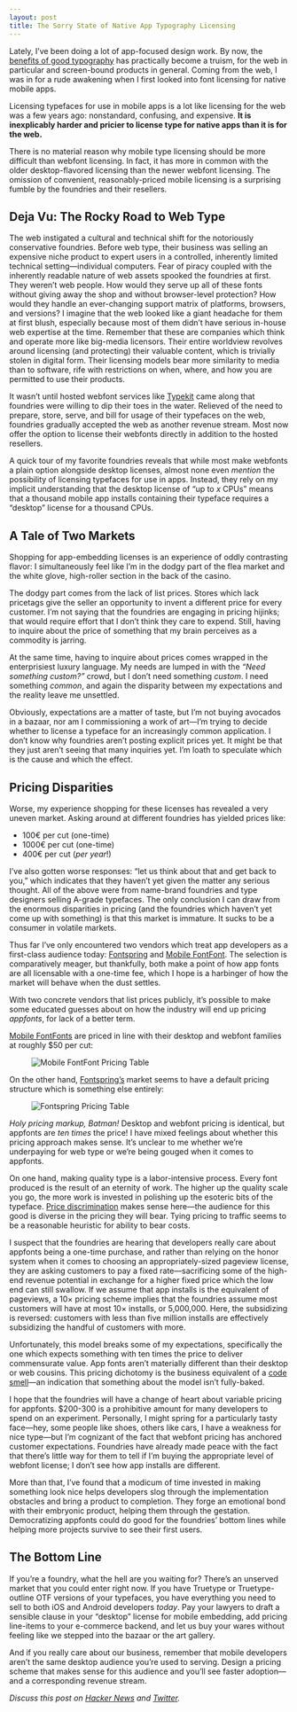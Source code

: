 ```yaml
---
layout: post
title: The Sorry State of Native App Typography Licensing
---
```


Lately, I’ve been doing a lot of app-focused design work. By now, the [benefits of good typography](http://affect.media.mit.edu/pdfs/05.larson-picard.pdf) has practically become a truism, for the web in particular and screen-bound products in general. Coming from the web, I was in for a rude awakening when I first looked into font licensing for native mobile apps.

Licensing typefaces for use in mobile apps is a lot like licensing for the web was a few years ago: nonstandard, confusing, and expensive. __It is inexplicably harder and pricier to license type for native apps than it is for the web.__

There is no material reason why mobile type licensing should be more difficult than webfont licensing. In fact, it has more in common with the older desktop-flavored licensing than the newer webfont licensing. The omission of convenient, reasonably-priced mobile licensing is a surprising fumble by the foundries and their resellers.

## Deja Vu: The Rocky Road to Web Type

The web instigated a cultural and technical shift for the notoriously conservative foundries. Before web type, their business was selling an expensive niche product to expert users in a controlled, inherently limited technical setting—individual computers. Fear of piracy coupled with the inherently readable nature of web assets spooked the foundries at first. They weren’t web people. How would they serve up all of these fonts without giving away the shop and without browser-level protection? How would they handle an ever-changing support matrix of platforms, browsers, and versions? I imagine that the web looked like a giant headache for them at first blush, especially because most of them didn’t have serious in-house web expertise at the time. Remember that these are companies which think and operate more like big-media licensors. Their entire worldview revolves around licensing (and protecting) their valuable content, which is trivially stolen in digital form. Their licensing models bear more similarity to media than to software, rife with restrictions on when, where, and how you are permitted to use their products.

It wasn’t until hosted webfont services like [Typekit](http://typekit.com) came along that foundries were willing to dip their toes in the water. Relieved of the need to prepare, store, serve, and bill for usage of their typefaces on the web, foundries gradually accepted the web as another revenue stream. Most now offer the option to license their webfonts directly in addition to the hosted resellers.

A quick tour of my favorite foundries reveals that while most make webfonts a plain option alongside desktop licenses, almost none even _mention_ the possibility of licensing typefaces for use in apps. Instead, they rely on my implicit understanding that the desktop license of “up to _x_ CPUs” means that a thousand mobile app installs containing their typeface requires a “desktop” license for a thousand CPUs.

## A Tale of Two Markets

Shopping for app-embedding licenses is an experience of oddly contrasting flavor: I simultaneously feel like I’m in the dodgy part of the flea market and the white glove, high-roller section in the back of the casino.

The dodgy part comes from the lack of list prices. Stores which lack pricetags give the seller an opportunity to invent a different price for every customer. I’m not saying that the foundries are engaging in pricing hijinks; that would require effort that I don’t think they care to expend. Still, having to inquire about the price of something that my brain perceives as a commodity is jarring.

At the same time, having to inquire about prices comes wrapped in the enterprisiest luxury language. My needs are lumped in with the _“Need something custom?”_ crowd, but I don’t need something _custom_. I need something _common_, and again the disparity between my expectations and the reality leave me unsettled.

Obviously, expectations are a matter of taste, but I’m not buying avocados in a bazaar, nor am I commissioning a work of art—I’m trying to decide whether to license a typeface for an increasingly common application. I don’t know why foundries aren’t posting explicit prices yet. It might be that they just aren’t seeing that many inquiries yet. I’m loath to speculate which is the cause and which the effect.

## Pricing Disparities

Worse, my experience shopping for these licenses has revealed a very uneven market. Asking around at different foundries has yielded prices like:

* 100€ per cut (one-time)
* 1000€ per cut (one-time)
* 400€ per cut (_per year_!)

I’ve also gotten worse responses: “let us think about that and get back to you,” which indicates that they haven’t yet given the matter any serious thought. All of the above were from name-brand foundries and type designers selling A-grade typefaces. The only conclusion I can draw from the enormous disparities in pricing (and the foundries which haven’t yet come up with something) is that this market is immature. It sucks to be a consumer in volatile markets.

Thus far I’ve only encountered two vendors which treat app developers as a first-class audience today: [Fontspring](http://www.fontspring.com/app-fonts) and [Mobile FontFont](http://mobilefontfonts.com). The selection is comparatively meager, but thankfully, both make a point of how app fonts are all licensable with a one-time fee, which I hope is a harbinger of how the market will behave when the dust settles.

With two concrete vendors that list prices publicly, it’s possible to make some educated guesses about on how the industry will end up pricing _appfonts_, for lack of a better term.

[Mobile FontFonts](http://mobilefontfonts.com) are priced in line with their desktop and webfont families at roughly $50 per cut:

<figure>
<img src="http://f.cl.ly/items/0k3J0y1T1z1e2h0U390J/Screen%20Shot%202012-12-19%20at%203.12.35%20PM.png" alt="Mobile FontFont Pricing Table">
</figure>

On the other hand, [Fontspring’s](http://fontspring.com) market seems to have a default pricing structure which is something else entirely:

<figure>
<img src="http://f.cl.ly/items/3k0o0D0P1c1M3b22343C/Screen%20Shot%202012-12-19%20at%203.52.33%20PM.png" alt="Fontspring Pricing Table">
</figure>

_Holy pricing markup, Batman!_ Desktop and webfont pricing is identical, but appfonts are _ten times_ the price! I have mixed feelings about whether this pricing approach makes sense. It’s unclear to me whether we’re underpaying for web type or we’re being gouged when it comes to appfonts.

On one hand, making quality type is a labor-intensive process. Every font produced is the result of an eternity of work. The higher up the quality scale you go, the more work is invested in polishing up the esoteric bits of the typeface. [Price discrimination](http://en.wikipedia.org/wiki/Price_discrimination#Third_degree_price_discrimination) makes sense here—the audience for this good is diverse in the pricing they will bear. Tying pricing to traffic seems to be a reasonable heuristic for ability to bear costs.

I suspect that the foundries are hearing that developers really care about appfonts being a one-time purchase, and rather than relying on the honor system when it comes to choosing an appropriately-sized pageview license, they are asking customers to pay a fixed rate—sacrificing some of the high-end revenue potential in exchange for a higher fixed price which the low end can still swallow. If we assume that app installs is the equivalent of pageviews, a 10× pricing scheme implies that the foundries assume most customers will have at most 10× installs, or 5,000,000. Here, the subsidizing is reversed: customers with less than five million installs are effectively subsidizing the handful of customers with more.

Unfortunately, this model breaks some of my expectations, specifically the one which expects something with ten times the price to deliver commensurate value. App fonts aren’t materially different than their desktop or web cousins. This pricing dichotomy is the business equivalent of a [code smell](http://en.wikipedia.org/wiki/Code_smell)—an indication that something about the model isn’t fully-baked. 

I hope that the foundries will have a change of heart about variable pricing for appfonts. $200-300 is a prohibitive amount for many developers to spend on an experiment. Personally, I might spring for a particularly tasty face—hey, some people like shoes, others like cars, I have a weakness for nice type—but I’m cognizant of the fact that webfont pricing has anchored customer expectations. Foundries have already made peace with the fact that there’s little way for them to tell if I’m buying the appropriate level of webfont license; I don’t see how app installs are different.

More than that, I’ve found that a modicum of time invested in making something look nice helps developers slog through the implementation obstacles and bring a product to completion. They forge an emotional bond with their embryonic product, helping them through the gestation. Democratizing appfonts could do good for the foundries’ bottom lines while helping more projects survive to see their first users.


## The Bottom Line

If you’re a foundry, what the hell are you waiting for? There’s an unserved market that you could enter right now. If you have Truetype or Truetype-outline OTF versions of your typefaces, you have everything you need to sell to both iOS and Android developers _today_. Pay your lawyers to draft a sensible clause in your “desktop” license for mobile embedding, add pricing line-items to your e-commerce backend, and let us buy your wares without feeling like we stepped into the bazaar or the art gallery.

And if you really care about our business, remember that mobile developers aren’t the same desktop audience you’re used to serving. Design a pricing scheme that makes sense for this audience and you’ll see faster adoption—and a corresponding revenue stream.

_Discuss this post on [Hacker News](http://news.ycombinator.com/item?id=4945043) and [Twitter](http://twitter.com/idangazit)._

